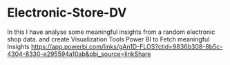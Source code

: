 # Electronic-Store-DV
In this I have analyse some meaningful insights from a random electronic shop data. and create Visualization Tools Power BI to Fetch meaningful Insights
https://app.powerbi.com/links/gAn1D-FLOS?ctid=9836b308-8b5c-4304-8330-e295594a10ab&pbi_source=linkShare
